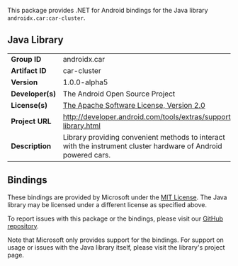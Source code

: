This package provides .NET for Android bindings for the Java library `androidx.car:car-cluster`.

## Java Library

| | |
|-|-|
| **Group ID** | androidx.car |
| **Artifact ID** | car-cluster |
| **Version** | 1.0.0-alpha5 |
| **Developer(s)** | The Android Open Source Project |
| **License(s)** | [The Apache Software License, Version 2.0](http://www.apache.org/licenses/LICENSE-2.0.txt) |
| **Project URL** | http://developer.android.com/tools/extras/support-library.html |
| **Description** | Library providing convenient methods to interact with the instrument cluster hardware of Android powered cars. |

## Bindings

These bindings are provided by Microsoft under the [MIT License](https://opensource.org/licenses/MIT). The Java
library may be licensed under a different license as specified above.

To report issues with this package or the bindings, please visit our [GitHub repository](https://aka.ms/android-libraries).

Note that Microsoft only provides support for the bindings. For support on
usage or issues with the Java library itself, please visit the library's project page.
